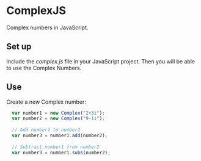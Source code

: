 # ComplexJS
Complex numbers in JavaScript.

## Set up

Include the *complex.js* file in your JavaScript project. Then you will be able to use the Complex Numbers.

## Use

Create a new Complex number:
```javascript
  var number1 = new Complex("2+3i");
  var number2 = new Complex("9-1i");
  
  // Add number1 to number2
  var number3 = number1.add(number2);
  
  // Subtract number1 from number2
  var number3 = number1.subs(number2);
```

